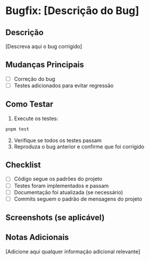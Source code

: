 # Bugfix: [Descrição do Bug]

## Descrição

[Descreva aqui o bug corrigido]

## Mudanças Principais

- [ ] Correção do bug
- [ ] Testes adicionados para evitar regressão

## Como Testar

1. Execute os testes:
```bash
pnpm test
```

2. Verifique se todos os testes passam
3. Reproduza o bug anterior e confirme que foi corrigido

## Checklist

- [ ] Código segue os padrões do projeto
- [ ] Testes foram implementados e passam
- [ ] Documentação foi atualizada (se necessário)
- [ ] Commits seguem o padrão de mensagens do projeto

## Screenshots (se aplicável)

## Notas Adicionais

[Adicione aqui qualquer informação adicional relevante] 